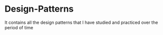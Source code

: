 # Design-Patterns
It contains all the design patterns that I have studied and practiced over the period of time
